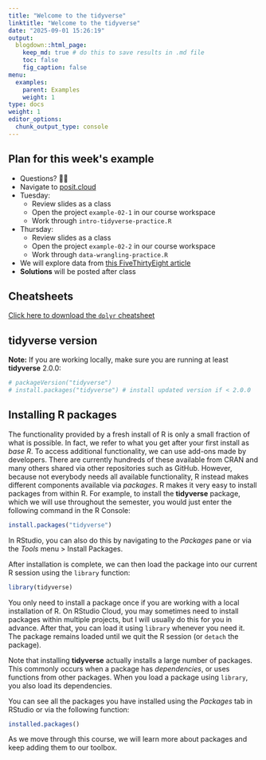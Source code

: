 ```yaml
---
title: "Welcome to the tidyverse"
linktitle: "Welcome to the tidyverse"
date: "2025-09-01 15:26:19"
output:
  blogdown::html_page:
    keep_md: true # do this to save results in .md file
    toc: false
    fig_caption: false
menu:
  examples:
    parent: Examples
    weight: 1
type: docs
weight: 1
editor_options:
  chunk_output_type: console
---
```


## Plan for this week's example
- Questions? :raising_hand_woman:
- Navigate to [posit.cloud](http://posit.cloud)
- Tuesday:
  - Review slides as a class
  - Open the project `example-02-1` in our course workspace
  - Work through `intro-tidyverse-practice.R`
- Thursday:
  - Review slides as a class
  - Open the project `example-02-2` in our course workspace
  - Work through `data-wrangling-practice.R`
- We will explore data from [this FiveThirtyEight article](https://fivethirtyeight.com/features/the-economic-guide-to-picking-a-college-major/)
  <!-- - On our own devices: 1. Getting Comfortable with Data Frames -->
  <!-- - As a group: discuss results, answer questions -->
  <!-- - On our own devices: 2. Using Functions in Packages -->
- **Solutions** will be posted after class


## Cheatsheets

[Click here to download the `dplyr` cheatsheet](https://rstudio.github.io/cheatsheets/data-transformation.pdf)


## tidyverse version

**Note:** If you are working locally, make sure you are running at least **tidyverse** 2.0.0:


``` r
# packageVersion("tidyverse")
# install.packages("tidyverse") # install updated version if < 2.0.0
```


## Installing R packages

The functionality provided by a fresh install of R is only a small fraction of what is possible. In fact, we refer to what you get after your first install as _base R_. To access additional functionality, we can use add-ons made by developers. There are currently hundreds of these available from CRAN and many others shared via other repositories such as GitHub. However, because not everybody needs all available functionality, R instead makes different components available via _packages_. R makes it very easy to install packages from within R. For example, to install the __tidyverse__ package, which we will use throughout the semester, you would just enter the following command in the R Console:


``` r
install.packages("tidyverse")
```

In RStudio, you can also do this by navigating to the _Packages_ pane or via the _Tools_ menu > Install Packages.

After installation is complete, we can then load the package into our current R session using the `library` function:


``` r
library(tidyverse)
```

You only need to install a package once if you are working with a local installation of R. On RStudio Cloud, you may sometimes need to install packages within multiple projects, but I will usually do this for you in advance. After that, you can load it using `library` whenever you need it. The package remains loaded until we quit the R session (or `detach` the package).

Note that installing __tidyverse__ actually installs a large number of packages. This commonly occurs when a package has *dependencies*, or uses functions from other packages. When you load a package using `library`, you also load its dependencies.

You can see all the packages you have installed using the _Packages_ tab in RStudio or via the following function:


``` r
installed.packages()
```

As we move through this course, we will learn more about packages and keep adding them to our toolbox.


<!-- **Note that in this course (at least, on most browsers), grey boxes are used to show R code typed into the R console. The symbol `##` is used to denote what the R console outputs.** -->
